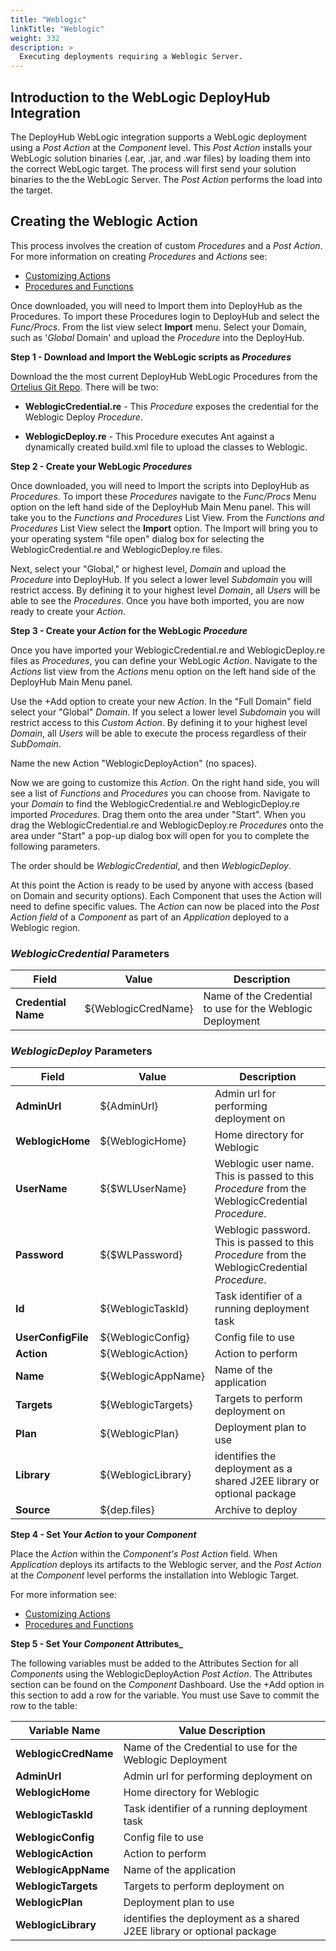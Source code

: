```yaml
---
title: "Weblogic"
linkTitle: "Weblogic"
weight: 332
description: >
  Executing deployments requiring a Weblogic Server.
---
```


## Introduction to the WebLogic DeployHub Integration

The DeployHub WebLogic integration supports a WebLogic deployment using a _Post Action_ at the _Component_ level. This _Post Action_  installs your WebLogic solution binaries (.ear, .jar, and .war files) by loading them into the correct WebLogic target.  The process will first send your solution binaries to the the WebLogic Server. The _Post Action_ performs the load into the target.

## Creating the Weblogic Action

This process involves the creation of custom _Procedures_ and a _Post Action_.  For more information on creating _Procedures_ and _Actions_ see:

- [Customizing Actions](/userguide/first-steps/2-define-your-actions/)
- [Procedures and Functions](/userguide/customizations/2-define-your-functions-and-procedures/)

Once downloaded, you will need to Import them into DeployHub as the Procedures. To import these Procedures login to DeployHub and select the _Func/Procs_.  From the list view select  **Import** menu. Select your Domain, such as '_Global_ Domain' and upload the _Procedure_ into the DeployHub.

**Step 1 - Download and Import the WebLogic scripts as _Procedures_**

Download the the most current DeployHub WebLogic Procedures from the [Ortelius Git Repo](https://github.com/ortelius/ortelius/blob/master/procedures/). There will be two:

- **WeblogicCredential.re** - This _Procedure_ exposes the credential for the Weblogic Deploy _Procedure_.

- **WeblogicDeploy.re** - This Procedure executes Ant against a dynamically created build.xml file to upload the classes to Weblogic.

**Step 2 - Create your WebLogic _Procedures_**

Once downloaded, you will need to Import the scripts into DeployHub as _Procedures_. To import these _Procedures_ navigate to the _Func/Procs_ Menu option on the left hand side of the DeployHub Main Menu panel. This will take you to the _Functions and Procedures_ List View. From the _Functions and Procedures_ List View select the **Import** option. The Import will bring you to your operating system "file open" dialog box for selecting the WeblogicCredential.re and WeblogicDeploy.re files.

Next, select your "Global," or highest level, _Domain_ and upload the _Procedure_ into DeployHub. If you select a lower level _Subdomain_ you will restrict access.  By defining it to your highest level _Domain_, all _Users_ will be able to see the _Procedures_. Once you have both imported, you are now ready to create your _Action_.

**Step 3 - Create your _Action_ for the WebLogic _Procedure_**

Once you have imported your WeblogicCredential.re and WeblogicDeploy.re files as _Procedures_, you can define your WebLogic _Action_. Navigate to the _Actions_ list view from the _Actions_ menu option on the left hand side of the DeployHub Main Menu panel.  

Use the +Add option to create your new _Action_.  In the "Full Domain" field select your "Global" _Domain_. If you select a lower level _Subdomain_ you will restrict access to this _Custom Action_.  By defining it to your highest level _Domain_, all _Users_ will be able to execute the process regardless of their _SubDomain_.

Name the new Action "WeblogicDeployAction" (no spaces).

Now we are going to customize this _Action_. On the right hand side, you will see a list of _Functions_ and _Procedures_ you can choose from.  Navigate to your _Domain_ to find the WeblogicCredential.re and WeblogicDeploy.re imported _Procedures_.  Drag them onto the area under "Start". When you drag the WeblogicCredential.re and WeblogicDeploy.re  _Procedures_ onto the area under "Start" a pop-up dialog box will open for you to complete the following parameters.

The order should be _WeblogicCredential_, and then _WeblogicDeploy_.

At this point the Action is ready to be used by anyone with access (based on Domain and security options). Each Component that uses the Action will need to define specific values.
The _Action_ can now be placed into the _Post Action field_ of a _Component_ as part of an _Application_ deployed to a Weblogic region.

### _WeblogicCredential_ Parameters

| **Field**           | Value               | Description                                               |
|---------------------|---------------------|-----------------------------------------------------------|
| **Credential Name** | ${WeblogicCredName} | Name of the Credential to use for the Weblogic Deployment |

### _WeblogicDeploy_ Parameters

| **Field**          | Value              | Description                                                                                      |
|--------------------|--------------------|--------------------------------------------------------------------------------------------------|
| **AdminUrl**       | ${AdminUrl}        | Admin url for performing deployment on                                                           |
| **WeblogicHome**   | ${WeblogicHome}    | Home directory for Weblogic                                                                      |
| **UserName**       | ${$WLUserName}     | Weblogic user name.  This is passed to this _Procedure_ from the WeblogicCredential _Procedure_. |
| **Password**       | ${$WLPassword}     | Weblogic password. This is passed to this _Procedure_ from the WeblogicCredential _Procedure_.   |
| **Id**             | ${WeblogicTaskId}  | Task identifier of a running deployment task                                                     |
| **UserConfigFile** | ${WeblogicConfig}  | Config file to use                                                                               |
| **Action**         | ${WeblogicAction}  | Action to perform                                                                                |
| **Name**           | ${WeblogicAppName} | Name of the application                                                                          |
| **Targets**        | ${WeblogicTargets} | Targets to perform deployment on                                                                 |
| **Plan**           | ${WeblogicPlan}    | Deployment plan to use                                                                           |
| **Library**        | ${WeblogicLibrary} | identifies the deployment as a shared J2EE library or optional package                           |
| **Source**         | ${dep.files}       | Archive to deploy                                                                                |

**Step 4 - Set Your _Action_ to your _Component_**

Place the _Action_ within the _Component's Post Action_ field. When _Application_ deploys its artifacts to the Weblogic server, and the  _Post Action_ at the _Component_ level performs the installation into Weblogic Target.

For more information see:

- [Customizing Actions](/userguide/first-steps/2-define-your-actions/)
- [Procedures and Functions](/userguide/customizations/2-define-your-functions-and-procedures/)

**Step 5 - Set Your _Component_ Attributes_**

The following variables must be added to the Attributes Section for all  _Components_ using the WeblogicDeployAction _Post Action_.  The Attributes section can be found on the _Component_ Dashboard.  Use the +Add option in this section to add a row for the variable. You must use Save to commit the row to the table:

| Variable Name        | Value Description                                                      |
|----------------------|------------------------------------------------------------------------|
| **WeblogicCredName** | Name of the Credential to use for the Weblogic Deployment              |
| **AdminUrl**         | Admin url for performing deployment on                                 |
| **WeblogicHome**     | Home directory for Weblogic                                            |
| **WeblogicTaskId**   | Task identifier of a running deployment task                           |
| **WeblogicConfig**   | Config file to use                                                     |
| **WeblogicAction**   | Action to perform                                                      |
| **WeblogicAppName**  | Name of the application                                                |
| **WeblogicTargets**  | Targets to perform deployment on                                       |
| **WeblogicPlan**     | Deployment plan to use                                                 |
| **WeblogicLibrary**  | identifies the deployment as a shared J2EE library or optional package |
